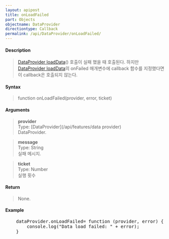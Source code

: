 ```yaml
---
layout: apipost
title: onLoadFailed
part: Objects
objectname: DataProvider
directiontype: Callback
permalink: /api/DataProvider/onLoadFailed/
---
```



#### Description

> [DataProvider loadData](/api/DataProvider/loaddata)() 호출이 실패 했을 때 호출된다. 하지만 [DataProvider loadData](/api/DataProvider/loaddata)의 onFailed 매개변수에 callback 함수를 지정했다면 이 callback은 호출되지 않는다.

#### Syntax

> function onLoadFailed(provider, error, ticket)

#### Arguments

> **provider**  
> Type: [DataProvider](/api/features/data provider)  
> DataProvider.  

> **message**  
> Type: String  
> 실패 메시지.  

> **ticket**  
> Type: Number  
> 실행 횟수  

#### Return

> None.

#### Example

<pre class="prettyprint">
    dataProvider.onLoadFailed= function (provider, error) {
        console.log("Data load failed: " + error);
    }
</pre>

